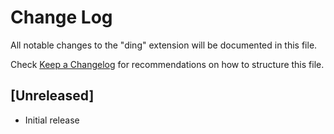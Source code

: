 # Change Log

All notable changes to the "ding" extension will be documented in this file.

Check [Keep a Changelog](http://keepachangelog.com/) for recommendations on how to structure this file.

## [Unreleased]

- Initial release